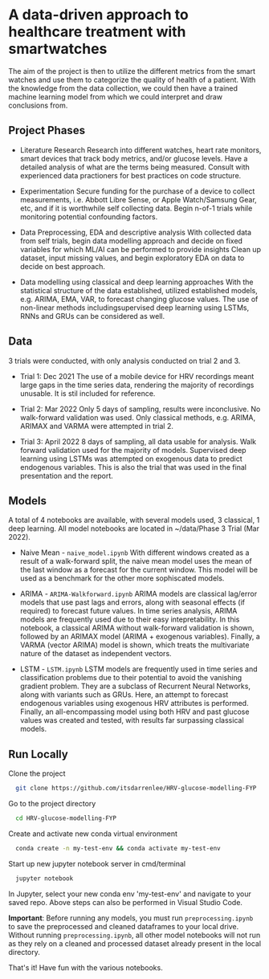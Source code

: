 # A data-driven approach to healthcare treatment with smartwatches

The aim of the project is then to utilize the different metrics from the smart watches and use them to categorize the quality of health of a patient. With the knowledge from the data collection, we could then have a trained machine learning model from which we could interpret and draw conclusions from.

## Project Phases

- Literature Research
Research into different watches, heart rate monitors, smart devices that track body metrics, and/or glucose levels. 
Have a detailed analysis of what are the terms being measured. Consult with experienced data practioners for best practices on code structure.

- Experimentation
Secure funding for the purchase of a device to collect measurements, i.e. Abbott Libre Sense, or Apple Watch/Samsung Gear, etc, and if it is worthwhile self collecting data.
Begin n-of-1 trials while monitoring potential confounding factors.

- Data Preprocessing, EDA and descriptive analysis
With collected data from self trials, begin data modelling approach and decide on fixed variables for which ML/AI can be performed to provide insights
Clean up dataset, input missing values, and begin exploratory EDA on data to decide on best approach.

- Data modelling using classical and deep learning approaches
With the statistical structure of the data established, utilized established models, e.g. ARIMA, EMA, VAR, to forecast changing glucose values.
The use of non-linear methods includingsupervised deep learning using LSTMs, RNNs and GRUs can be considered as well.


## Data

3 trials were conducted, with only analysis conducted on trial 2 and 3.

- Trial 1: Dec 2021
The use of a mobile device for HRV recordings meant large gaps in the time series data, rendering the majority of recordings
unusable. It is stil included for reference.

- Trial 2: Mar 2022
Only 5 days of sampling, results were inconclusive. No walk-forward validation was used. Only classical methods, e.g. ARIMA,
ARIMAX and VARMA were attempted in trial 2.

- Trial 3: April 2022
8 days of sampling, all data usable for analysis. Walk forward validation used for the majority of models. Supervised deep
learning using LSTMs was attempted on exogenous data to predict endogenous variables. This is also the trial that was 
used in the final presentation and the report.
## Models

A total of 4 notebooks are available, with several models used, 3 classical, 1 deep learning. All model notebooks are located in ~/data/Phase 3 Trial (Mar 2022).

- Naive Mean - ```naive_model.ipynb```
With different windows created as a result of a walk-forward split, the naive mean model uses the mean of the last window
as a forecast for the current window. This model will be used as a benchmark for the other more sophiscated models.

- ARIMA - ```ARIMA-Walkforward.ipynb```
ARIMA models are classical lag/error models that use past lags and errors, along with seasonal effects (if required) to forecast
future values. In time series analysis, ARIMA models are frequently used due to their easy intepretability. In this notebook,
a classical ARIMA without walk-forward validation is shown, followed by an ARIMAX model (ARIMA + exogenous variables). Finally,
a VARMA (vector ARIMA) model is shown, which treats the multivariate nature of the dataset as independent vectors.

- LSTM - ```LSTM.ipynb```
LSTM models are frequently used in time series and classification problems due to their potential to avoid the vanishing gradient
problem. They are a subclass of Recurrent Neural Networks, along with variants such as GRUs. Here, an attempt to forecast endogenous
variables using exogenous HRV attributes is performed. Finally, an all-encompassing model using both HRV and past glucose values
was created and tested, with results far surpassing classical models.

## Run Locally

Clone the project

```bash
  git clone https://github.com/itsdarrenlee/HRV-glucose-modelling-FYP
```

Go to the project directory

```bash
  cd HRV-glucose-modelling-FYP
```

Create and activate new conda virtual environment

```bash
  conda create -n my-test-env && conda activate my-test-env
```

Start up new jupyter notebook server in cmd/terminal

```bash
  jupyter notebook
```

In Jupyter, select your new conda env 'my-test-env' and navigate to your saved repo.
Above steps can also be performed in Visual Studio Code.

**Important**: Before running any models, you must run `preprocessing.ipynb` to save the preprocessed and cleaned dataframes
to your local drive. Without running `preprocessing.ipynb`, all other model notebooks will not run as they rely on a 
cleaned and processed dataset already present in the local directory.

That's it! Have fun with the various notebooks.


